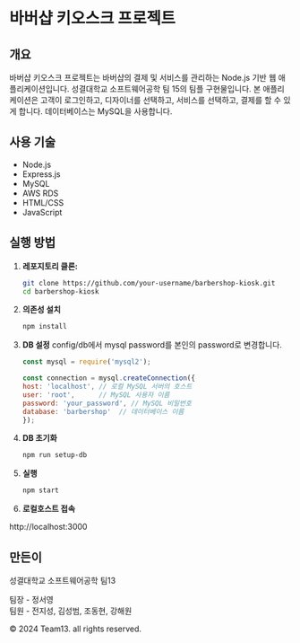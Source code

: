 # 바버샵 키오스크 프로젝트

## 개요

바버샵 키오스크 프로젝트는 바버샵의 결제 및 서비스를 관리하는 Node.js 기반 웹 애플리케이션입니다. 
성결대학교 소프트웨어공학 팀 15의 팀플 구현물입니다.
본 애플리케이션은 고객이 로그인하고, 디자이너를 선택하고, 서비스를 선택하고, 결제를 할 수 있게 합니다.
데이터베이스는 MySQL을 사용합니다.

## 사용 기술

- Node.js
- Express.js
- MySQL
- AWS RDS
- HTML/CSS
- JavaScript

## 실행 방법

1. **레포지토리 클론:**

   ```sh
   git clone https://github.com/your-username/barbershop-kiosk.git
   cd barbershop-kiosk
   ```

2. **의존성 설치**

    ```sh
    npm install
    ```

3. **DB 설정**
config/db에서 mysql password를 본인의 password로 변경합니다.


     ```javascript
     const mysql = require('mysql2');

     const connection = mysql.createConnection({
     host: 'localhost', // 로컬 MySQL 서버의 호스트
     user: 'root',      // MySQL 사용자 이름
     password: 'your_password', // MySQL 비밀번호
     database: 'barbershop'  // 데이터베이스 이름
     });
     ```
     
4. **DB 초기화**

   ```sh
   npm run setup-db
   ```

5. **실행**
   ```sh
   npm start
   ```

6. **로컬호스트 접속**  

http://localhost:3000

## 만든이

성결대학교 소프트웨어공학 팀13  

팀장 - 정서영  
팀원 - 전지성, 김성범, 조동현, 강해원  


© 2024 Team13. all rights reserved.




